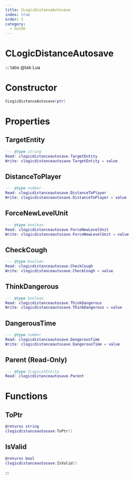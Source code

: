 ```yaml
---
title: CLogicDistanceAutosave
index: true
order: 2
category:
  - Guide
---
```


# CLogicDistanceAutosave

::: tabs
@tab Lua
# Constructor
```lua
CLogicDistanceAutosave(ptr)
```
# Properties
## TargetEntity 
```lua
--- @type string
Read: clogicdistanceautosave.TargetEntity
Write: clogicdistanceautosave.TargetEntity = value
```
## DistanceToPlayer 
```lua
--- @type number
Read: clogicdistanceautosave.DistanceToPlayer
Write: clogicdistanceautosave.DistanceToPlayer = value
```
## ForceNewLevelUnit 
```lua
--- @type boolean
Read: clogicdistanceautosave.ForceNewLevelUnit
Write: clogicdistanceautosave.ForceNewLevelUnit = value
```
## CheckCough 
```lua
--- @type boolean
Read: clogicdistanceautosave.CheckCough
Write: clogicdistanceautosave.CheckCough = value
```
## ThinkDangerous 
```lua
--- @type boolean
Read: clogicdistanceautosave.ThinkDangerous
Write: clogicdistanceautosave.ThinkDangerous = value
```
## DangerousTime 
```lua
--- @type number
Read: clogicdistanceautosave.DangerousTime
Write: clogicdistanceautosave.DangerousTime = value
```
## Parent (Read-Only)
```lua
--- @type CLogicalEntity
Read: clogicdistanceautosave.Parent
```
# Functions
## ToPtr
```lua
@returns string
clogicdistanceautosave:ToPtr()
```
## IsValid
```lua
@returns bool
clogicdistanceautosave:IsValid()
```

:::